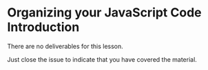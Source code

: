 # Organizing your JavaScript Code Introduction

There are no deliverables for this lesson.

Just close the issue to indicate that you have covered the material.